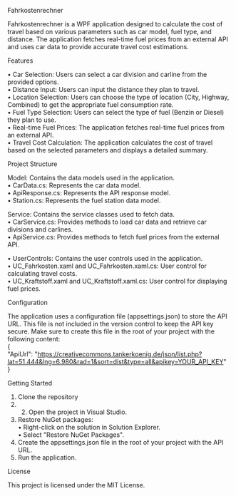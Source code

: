 Fahrkostenrechner

Fahrkostenrechner is a WPF application designed to calculate the cost of travel based on various parameters such as car model, fuel type, and distance. The application fetches real-time fuel prices from an external API and uses car data to provide accurate travel cost estimations.

Features

•	Car Selection: Users can select a car division and carline from the provided options.  
•	Distance Input: Users can input the distance they plan to travel.  
•	Location Selection: Users can choose the type of location (City, Highway, Combined) to get the appropriate fuel consumption rate.  
•	Fuel Type Selection: Users can select the type of fuel (Benzin or Diesel) they plan to use.  
•	Real-time Fuel Prices: The application fetches real-time fuel prices from an external API.  
•	Travel Cost Calculation: The application calculates the cost of travel based on the selected parameters and displays a detailed summary.  

Project Structure

Model: Contains the data models used in the application.  
  •	CarData.cs: Represents the car data model.  
  •	ApiResponse.cs: Represents the API response model.  
  •	Station.cs: Represents the fuel station data model.  
  
Service: Contains the service classes used to fetch data.  
  •	CarService.cs: Provides methods to load car data and retrieve car divisions and carlines.  
  •	ApiService.cs: Provides methods to fetch fuel prices from the external API. 
  
•	UserControls: Contains the user controls used in the application.  
  •	UC_Fahrkosten.xaml and UC_Fahrkosten.xaml.cs: User control for calculating travel costs.  
  •	UC_Kraftstoff.xaml and UC_Kraftstoff.xaml.cs: User control for displaying fuel prices.  

  Configuration
  
  The application uses a configuration file (appsettings.json) to store the API URL. This file is not included in the version control to keep the API key secure. Make sure to create this file in the root of your project with the following content:  
     {  
       "ApiUrl": "https://creativecommons.tankerkoenig.de/json/list.php?lat=51.444&lng=6.980&rad=1&sort=dist&type=all&apikey=YOUR_API_KEY"  
     }    
     
Getting Started

1.	Clone the repository  
2.	2.	Open the project in Visual Studio.  
3.	Restore NuGet packages:  
    •	Right-click on the solution in Solution Explorer.  
    •	Select "Restore NuGet Packages".  
4.	Create the appsettings.json file in the root of your project with the API URL.  
5.	Run the application.    

License

This project is licensed under the MIT License.
